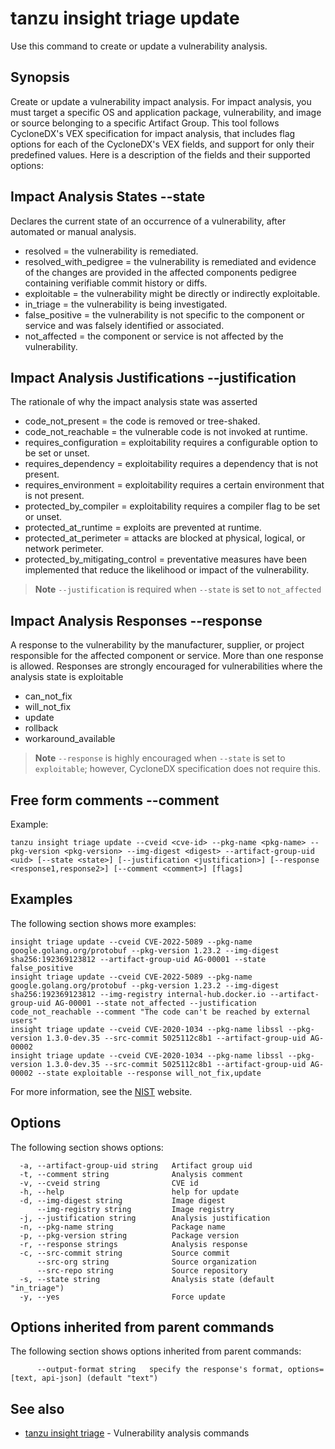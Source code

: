 # tanzu insight triage update

Use this command to create or update a vulnerability analysis.

## <a id='synopsis'></a>Synopsis

Create or update a vulnerability impact analysis. For impact analysis, you must
target a specific OS and application package, vulnerability, and image or source
belonging to a specific Artifact Group. This tool follows CycloneDX's VEX specification
for impact analysis, that includes flag options for each of the CycloneDX's
VEX fields, and support for only their predefined values. Here is a
description of the fields and their supported options:

## Impact Analysis States \-\-state

Declares the current state of an occurrence of a vulnerability, after automated
or manual analysis.

- resolved = the vulnerability is remediated.
- resolved_with_pedigree = the vulnerability is remediated and evidence of
  the changes are provided in the affected components pedigree containing
  verifiable commit history or diffs.
- exploitable = the vulnerability might be directly or indirectly exploitable.
- in_triage = the vulnerability is being investigated.
- false_positive = the vulnerability is not specific to the component or service
  and was falsely identified or associated.
- not_affected = the component or service is not affected by the vulnerability.  

## Impact Analysis Justifications \-\-justification

The rationale of why the impact analysis state was asserted

- code_not_present = the code is removed or tree-shaked.
- code_not_reachable = the vulnerable code is not invoked at runtime.
- requires_configuration = exploitability requires a configurable option to be
  set or unset.
- requires_dependency = exploitability requires a dependency that is not present.
- requires_environment = exploitability requires a certain environment that is
  not present.
- protected_by_compiler = exploitability requires a compiler flag to be
  set or unset.
- protected_at_runtime = exploits are prevented at runtime.
- protected_at_perimeter = attacks are blocked at physical, logical, or network
  perimeter.
- protected_by_mitigating_control = preventative measures have been implemented
  that reduce the likelihood or impact of the vulnerability.

> **Note** `--justification` is required when `--state` is set to `not_affected`

## Impact Analysis Responses \-\-response

A response to the vulnerability by the manufacturer, supplier, or project
responsible for the affected component or service.  More than one response is allowed. Responses are strongly encouraged for vulnerabilities where the
analysis state is exploitable

- can_not_fix
- will_not_fix
- update
- rollback
- workaround_available

> **Note** `--response` is highly encouraged when `--state` is set to `exploitable`; however, CycloneDX specification does not require this.

## Free form comments \-\-comment

Example:

```console
tanzu insight triage update --cveid <cve-id> --pkg-name <pkg-name> --pkg-version <pkg-version> --img-digest <digest> --artifact-group-uid <uid> [--state <state>] [--justification <justification>] [--response <response1,response2>] [--comment <comment>] [flags]
```

## <a id='examples'></a>Examples

The following section shows more examples:

```console
insight triage update --cveid CVE-2022-5089 --pkg-name google.golang.org/protobuf --pkg-version 1.23.2 --img-digest sha256:192369123812 --artifact-group-uid AG-00001 --state false_positive
insight triage update --cveid CVE-2022-5089 --pkg-name google.golang.org/protobuf --pkg-version 1.23.2 --img-digest sha256:192369123812 --img-registry internal-hub.docker.io --artifact-group-uid AG-00001 --state not_affected --justification code_not_reachable --comment "The code can't be reached by external users"
insight triage update --cveid CVE-2020-1034 --pkg-name libssl --pkg-version 1.3.0-dev.35 --src-commit 5025112c8b1 --artifact-group-uid AG-00002
insight triage update --cveid CVE-2020-1034 --pkg-name libssl --pkg-version 1.3.0-dev.35 --src-commit 5025112c8b1 --artifact-group-uid AG-00002 --state exploitable --response will_not_fix,update
```

For more information, see the [NIST](https://nvd.nist.gov/) website. 

## <a id='options'></a>Options

The following section shows options:

```console
  -a, --artifact-group-uid string   Artifact group uid
  -t, --comment string              Analysis comment
  -v, --cveid string                CVE id
  -h, --help                        help for update
  -d, --img-digest string           Image digest
      --img-registry string         Image registry
  -j, --justification string        Analysis justification
  -n, --pkg-name string             Package name
  -p, --pkg-version string          Package version
  -r, --response strings            Analysis response
  -c, --src-commit string           Source commit
      --src-org string              Source organization
      --src-repo string             Source repository
  -s, --state string                Analysis state (default "in_triage")
  -y, --yes                         Force update
```

## <a id='options'></a>Options inherited from parent commands

The following section shows options inherited from parent commands:

```console
      --output-format string   specify the response's format, options=[text, api-json] (default "text")
```

## <a id='see-also'></a>See also

* [tanzu insight triage](tanzu_insight_triage.hbs.md)	 - Vulnerability analysis commands